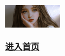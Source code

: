 <div class="cover-main"><img width="180px" src="icon/icon.jpg">
<h1 id="toBeTopJavaer">
<a href="#/README.md"><span>进入首页</span></a></h1></p></div><div class="mask"></div></section>


